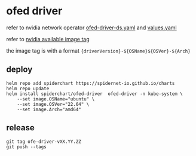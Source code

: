 # ofed driver

refer to nvidia network operator [ofed-driver-ds.yaml](https://github.com/Mellanox/network-operator/blob/master/manifests/state-ofed-driver/0050_ofed-driver-ds.yaml)
and [values.yaml](https://github.com/Mellanox/network-operator/blob/master/deployment/network-operator/values.yaml#L196)

refer to [nvidia available image tag](https://catalog.ngc.nvidia.com/orgs/nvidia/teams/mellanox/containers/doca-driver/tags)

the image tag is with a format `{driverVersion}-${OSName}${OSVer}-${Arch}`


## deploy

```shell
helm repo add spiderchart https://spidernet-io.github.io/charts
helm repo update
helm install spiderchart/ofed-driver  ofed-driver -n kube-system \
    --set image.OSName="ubuntu" \
    --set image.OSVer="22.04" \
    --set image.Arch="amd64"
```

## release 

```shell
git tag ofe-driver-vXX.YY.ZZ 
git push --tags
```
